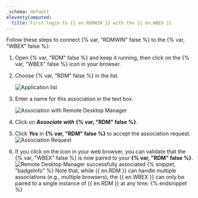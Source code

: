 ```yaml
---
_schema: default
eleventyComputed:
  title: First login to {{ en.RDMWIN }} with the {{ en.WBEX }}
---
```

Follow these steps to connect {% var, "RDMWIN" false %} to the {% var, "WBEX" false %}:

1. Open {% var, "RDM" false %} and keep it running, then click on the {% var, "WBEX" false %} icon in your browser.
2. Choose {% var, "RDM" false %} in the list.

   ![Application list](https://cdnweb.devolutions.net/docs/WEBX4081_2024_2.png "Application list")

3. Enter a name for this association in the text box.

   ![Association with Remote Desktop Manager](https://cdnweb.devolutions.net/docs/WEBX4005_2024_2.png "Association with Remote Desktop Manager")<br>

4. Click on ***Associate with*** **{% var, "RDM" false %}**.
5. Click ***Yes*** in **{% var, "RDM" false %}** to accept the association request. ![Association Request](https://cdnweb.devolutions.net/docs/WEBX4006_2024_2.png "Association Request")
6. If you click on the icon in your web browser, you can validate that the {% var, "WBEX" false %} is now paired to your **{% var, "RDM" false %}**. ![Remote Desktop Manager successfully associated](https://cdnweb.devolutions.net/docs/WEBX4007_2024_2.png "Remote Desktop Manager successfully associated") {% snippet, "badgeInfo" %}
            Note that, while {{ en.RDM }} can handle multiple associations (e.g., multiple browsers), the {{ en.WBEX }} can only be paired to a single instance of {{ en.RDM }} at any time.
            {% endsnippet %}